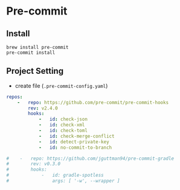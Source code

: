 # Pre-commit

## Install

```Shell
brew install pre-commit
pre-commit install
```

## Project Setting

- create file (`.pre-commit-config.yaml`)

```yaml
repos:
    -   repo: https://github.com/pre-commit/pre-commit-hooks
        rev: v2.4.0
        hooks:
            -   id: check-json
            -   id: check-xml
            -   id: check-toml
            -   id: check-merge-conflict
            -   id: detect-private-key
            -   id: no-commit-to-branch

#    -   repo: https://github.com/jguttman94/pre-commit-gradle
#        rev: v0.3.0
#        hooks:
#            -   id: gradle-spotless
#                args: [ '-w', --wrapper ]

```
